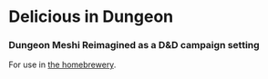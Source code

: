 # Delicious in Dungeon
### Dungeon Meshi Reimagined as a D&D campaign setting
For use in [the homebrewery](https://homebrewery.naturalcrit.com/).
